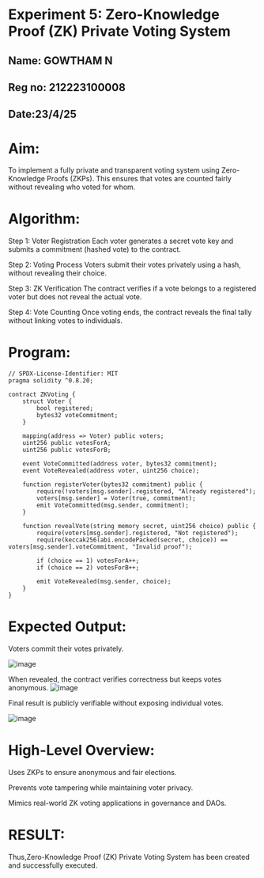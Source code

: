 # Experiment 5: Zero-Knowledge Proof (ZK) Private Voting System
## Name: GOWTHAM N
## Reg no: 212223100008
## Date:23/4/25
# Aim:
To implement a fully private and transparent voting system using Zero-Knowledge Proofs (ZKPs). This ensures that votes are counted fairly without revealing who voted for whom.

# Algorithm:
Step 1:
Voter Registration
Each voter generates a secret vote key and submits a commitment (hashed vote) to the contract.


Step 2: Voting Process
Voters submit their votes privately using a hash, without revealing their choice.


Step 3: ZK Verification
The contract verifies if a vote belongs to a registered voter but does not reveal the actual vote.


Step 4: Vote Counting
Once voting ends, the contract reveals the final tally without linking votes to individuals.
# Program:
```
// SPDX-License-Identifier: MIT
pragma solidity ^0.8.20;

contract ZKVoting {
    struct Voter {
        bool registered;
        bytes32 voteCommitment;
    }

    mapping(address => Voter) public voters;
    uint256 public votesForA;
    uint256 public votesForB;

    event VoteCommitted(address voter, bytes32 commitment);
    event VoteRevealed(address voter, uint256 choice);

    function registerVoter(bytes32 commitment) public {
        require(!voters[msg.sender].registered, "Already registered");
        voters[msg.sender] = Voter(true, commitment);
        emit VoteCommitted(msg.sender, commitment);
    }

    function revealVote(string memory secret, uint256 choice) public {
        require(voters[msg.sender].registered, "Not registered");
        require(keccak256(abi.encodePacked(secret, choice)) == voters[msg.sender].voteCommitment, "Invalid proof");

        if (choice == 1) votesForA++;
        if (choice == 2) votesForB++;

        emit VoteRevealed(msg.sender, choice);
    }
}

```
# Expected Output:
Voters commit their votes privately.

![image](https://github.com/user-attachments/assets/2b2fa281-d897-495c-b24a-e5aebe044246)

When revealed, the contract verifies correctness but keeps votes anonymous.
![image](https://github.com/user-attachments/assets/284f2ba8-5778-48c7-91a4-be6602b15c10)


Final result is publicly verifiable without exposing individual votes.

![image](https://github.com/user-attachments/assets/0ccb9782-4257-4e42-b34f-c16f792a72e1)


# High-Level Overview:
Uses ZKPs to ensure anonymous and fair elections.

Prevents vote tampering while maintaining voter privacy.

Mimics real-world ZK voting applications in governance and DAOs.

# RESULT: 
Thus,Zero-Knowledge Proof (ZK) Private Voting System has been created and successfully executed.
